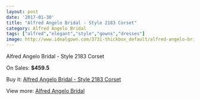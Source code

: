 ```yaml
---
layout: post
date: '2017-01-30'
title: "Alfred Angelo Bridal - Style 2183 Corset"
category: Alfred Angelo Bridal
tags: ["alfred","elegant","style","gowns","dresses"]
image: http://www.idealgown.com/3731-thickbox_default/alfred-angelo-bridal-style-2183-corset.jpg
---
```

Alfred Angelo Bridal - Style 2183 Corset

On Sales: **$459.5**
<a href="https://www.idealgown.com/en/alfred-angelo-bridal/1754-alfred-angelo-bridal-style-2183-corset.html"><amp-img layout="responsive" width="600" height="600" src="//www.idealgown.com/3731-thickbox_default/alfred-angelo-bridal-style-2183-corset.jpg" alt="Alfred Angelo Bridal - Style 2183 Corset 0" /></a>
<a href="https://www.idealgown.com/en/alfred-angelo-bridal/1754-alfred-angelo-bridal-style-2183-corset.html"><amp-img layout="responsive" width="600" height="600" src="//www.idealgown.com/3732-thickbox_default/alfred-angelo-bridal-style-2183-corset.jpg" alt="Alfred Angelo Bridal - Style 2183 Corset 1" /></a>

Buy it: [Alfred Angelo Bridal - Style 2183 Corset](https://www.idealgown.com/en/alfred-angelo-bridal/1754-alfred-angelo-bridal-style-2183-corset.html "Alfred Angelo Bridal - Style 2183 Corset")

View more: [Alfred Angelo Bridal](https://www.idealgown.com/en/28-alfred-angelo-bridal "Alfred Angelo Bridal")